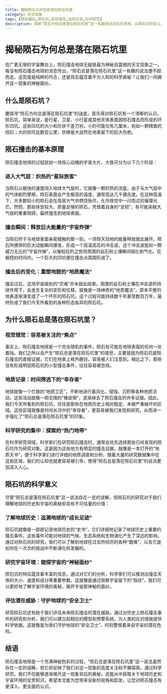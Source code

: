 ```yaml
---
title: 揭秘陨石为何总是落在陨石坑里
category: 天文现象
tags: [陨石撞击,陨石坑,视觉错觉,地质记录,科学研究]
description: 探索“陨石为何总是落在陨石坑里”这一有趣说法背后的真相，从陨石坑的定义、陨石撞击原理等方面剖析原因，揭示其科学意义。
---
```

# 揭秘陨石为何总是落在陨石坑里
在广袤无垠的宇宙舞台上，陨石撞击地球无疑是最为神秘且震撼的天文现象之一。每当有陨石撞击地球的消息传出，“陨石总是落在陨石坑里”这一有趣的说法便不胫而走。这究竟是纯粹的巧合，还是背后蕴含着不为人知的科学奥秘？让我们一同揭开这一现象的神秘面纱。

## 什么是陨石坑？

要探寻“陨石为何总是落在陨石坑里”的谜底，首先得对陨石坑有一个清晰的认识。陨石坑，简单来说，是行星、卫星、小行星或其他天体表面因陨石撞击而形成的环形凹坑。这些凹坑的大小和形状千差万别，小的可能仅有几厘米，宛如一颗精致的纽扣；大的则可达数百公里，仿佛是大自然在地表留下的巨大伤疤。

## 陨石撞击的基本原理

陨石撞击地球的过程犹如一场惊心动魄的宇宙大片，大致可分为以下几个阶段：

### 进入大气层：炽热的“星际旅客”

当陨石以极快的速度闯入地球大气层时，它就像一颗炽热的流星。由于与大气层中的气体剧烈摩擦，陨石表面会产生极高的温度，通常高达几千摄氏度。在这种高温下，大多数较小的陨石会在高层大气中燃烧殆尽，化作夜空中一闪而过的璀璨光芒。然而，那些体型较大、质量足够的陨石，凭借着自身的“坚韧”，有可能突破大气层的重重阻碍，最终撞击到地球表面。

### 撞击瞬间：释放巨大能量的“宇宙炸弹”

当陨石终于与地球表面亲密接触的那一刻，一场惊天动地的能量释放就此展开。陨石所携带的巨大动能瞬间爆发，形成一个高温高压的冲击波。这个冲击波犹如一颗威力无比的“宇宙炸弹”，以摧枯拉朽之势将周围的岩石和土壤瞬间熔化和气化。在极短的时间内，一个巨大的凹坑便在撞击点周围形成了。

### 撞击后的变化：重塑地貌的“地质魔法”

撞击过后，这场宇宙级别的“灾难”并未就此结束。周围的岩石和土壤在冲击波的持续作用下，会发生复杂的变形和位移。就像是一场神奇的“地质魔法”，原本平整的地表逐渐演变成了一个环形的陨石坑。这个过程可能持续数千年甚至数百万年，最终形成了我们今天所看到的各种形态各异的陨石坑。

## 为什么陨石总是落在陨石坑里？

### 视觉错觉：容易被关注的“焦点”

事实上，陨石撞击地球是一个完全随机的事件，陨石有可能在地球表面的任何一处着陆。我们之所以会产生“陨石总是落在陨石坑里”的错觉，主要是因为陨石坑是陨石撞击的直接证据，它们在地表上格外醒目，容易被人们注意到。相比之下，那些没有形成明显陨石坑的小型撞击事件，往往容易被忽视。

### 地质记录：时间筛选下的“幸存者”

地球就像一个忙碌的“地质工匠”，不断地进行着风化、侵蚀、沉积等各种地质活动。这些活动就像一把无情的“橡皮擦”，逐渐抹去了陨石撞击的许多证据。因此，我们今天所看到的陨石坑，往往是那些在地质历史上相对稳定、未被严重破坏的区域。这些区域就像是时间长河中的“幸存者”，更容易被我们发现和研究，从而进一步强化了“陨石总是落在陨石坑里”的印象。

### 科学研究的集中：探索的“热门地带”

在科学研究领域，科学家们在研究陨石撞击时，通常会优先选择那些已经发现的陨石坑作为研究对象。这是因为这些地方有明显的撞击证据，就像是一本打开的“地质天书”，便于科学家们进行详细的地质调查和分析。随着大量的研究数据集中在这些区域，我们的认知也就更容易被引导，使得“陨石总是落在陨石坑里”的说法更加深入人心。

## 陨石坑的科学意义

尽管“陨石总是落在陨石坑里”这一说法存在一定的误解，但陨石坑的研究对于我们理解地球的历史和宇宙的奥秘却具有不可估量的价值：

### 了解地球历史：追溯地球的“成长足迹”

陨石坑就像是一部部记录地球历史的“史书”，它们详细地记录了地球历史上重要的撞击事件。这些事件可能对地球的气候、生态系统和生物演化产生了深远的影响。通过对陨石坑的研究，我们可以了解到地球在过去所经历的各种“磨难”，以及它是如何在一次次的挑战中不断演化和发展的。

### 研究宇宙环境：窥探宇宙的“神秘面纱”

陨石坑的特征蕴含着丰富的信息，通过对它们的分析，科学家们可以推测出撞击天体的大小、速度和成分等重要参数。这就像是通过观察宇宙留下的“指纹”，我们可以更好地了解宇宙环境的奥秘，揭开宇宙那神秘的面纱。

### 评估潜在威胁：守护地球的“安全卫士”

研究陨石坑还有助于我们评估未来陨石撞击的潜在威胁。通过对历史上陨石撞击事件的研究和分析，我们可以建立起相应的模型和预警系统，为人类的应对措施提供科学依据。这就像是为我们守护地球的“安全卫士”，时刻警惕着来自宇宙的潜在危险。

## 结语

陨石撞击地球是一个充满神秘色彩的过程，“陨石总是落在陨石坑里”这一说法虽然存在一定的误解，但它却反映了我们对这一现象的高度关注和不懈探索。通过科学研究，我们不仅能够逐渐揭开这一现象背后的奥秘，还能从中获取关于地球历史和宇宙环境的宝贵知识。希望本文能为您带来全新的视角和启发，让您对陨石撞击有更深入、更全面的认识。